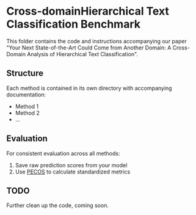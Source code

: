 # Cross-domainHierarchical Text Classification Benchmark

This folder contains the code and instructions accompanying our paper "Your Next State-of-the-Art Could Come from Another Domain: A Cross-Domain Analysis of Hierarchical Text Classification".

## Structure

Each method is contained in its own directory with accompanying documentation:
- Method 1
- Method 2
- ...

## Evaluation

For consistent evaluation across all methods:
1. Save raw prediction scores from your model
2. Use [PECOS](https://github.com/amzn/pecos) to calculate standardized metrics

## TODO

Further clean up the code, coming soon.



